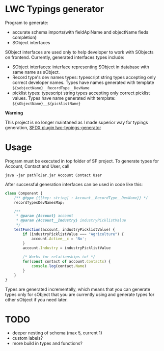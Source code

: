 
# LWC Typings generator

Program to generate:

- accurate schema imports(with fieldApiName and objectName fieds completion)
- SObject interfaces

SObject interfaces are used only to help developer to work with SObjects on frontend. Currently, generated interfaces types include:

- SObject interfaces: interface representing SObject in database with same name as sObject.
- Record type's dev names types: typescript string types accepting only correct developer names. Types have names generated with template `${sobjectName}__RecordType__DevName`
- picklist types: typescript string types accepting only correct picklist values. Types have name generated with template: `${sObjectName}__${picklistName}`

**Warning**

This project is no longer maintaned as I made superior way for typings generation, [SFDX plugin lwc-typings-generator](https://github.com/Ziemniakoss/lwc-typings-generator)

# Usage

Program must be executed in top folder of SF project. To generate types for Account, Contact and User, call

```
java -jar pathToJar.jar Account Contact User
```

After successful generation interfaces can be used in code like this:

```js
class Component {
	/** @type {{[key: string] : Account__RecordType__DevName}} */
	recordTypesDevNamesMap;

	/**
	 * @param {Account} account
	 * @param {Account__Industry} industryPicklistValue
	 */
	testFunction(account, industryPicklistValue) {
		if (industryPicklistValue === "Agriculture") {
			account.Active__c = 'No';
		}
		account.Industry = industryPicklistValue
		
		/* Works for relationships to! */
		for(const contact of account.Contacts) {
			console.log(contact.Name)
		}
	}
}
```

Types are generated incrementally, which means that you can generate types only for sObject that you are currently using and generate types for other sObject if you need later.

# TODO

- deeper nesting of schema (max 5, current 1)
- custom labels?
- more build in types and functions?
